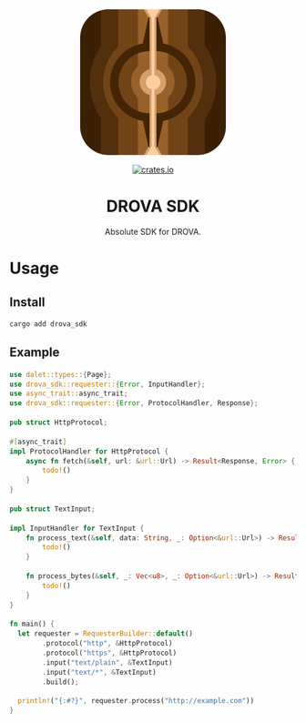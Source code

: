 <div align="center">

<img alt="drova logo" src="https://github.com/TempoWorks/.github/raw/main/imgs/Drova.png" width='256'>

[![crates.io](https://img.shields.io/crates/v/drova_sdk.svg)](https://crates.io/crates/drova_sdk)

# DROVA SDK

Absolute SDK for DROVA.

</div>

# Usage

## Install

```bash
cargo add drova_sdk
```

## Example

```rust
use dalet::types::{Page};
use drova_sdk::requester::{Error, InputHandler};
use async_trait::async_trait;
use drova_sdk::requester::{Error, ProtocolHandler, Response};

pub struct HttpProtocol;

#[async_trait]
impl ProtocolHandler for HttpProtocol {
    async fn fetch(&self, url: &url::Url) -> Result<Response, Error> {
        todo!()
    }
}

pub struct TextInput;

impl InputHandler for TextInput {
    fn process_text(&self, data: String, _: Option<&url::Url>) -> Result<Page, Error> {
        todo!()
    }

    fn process_bytes(&self, _: Vec<u8>, _: Option<&url::Url>) -> Result<Page, Error> {
        todo!()
    }
}

fn main() {
  let requester = RequesterBuilder::default()
        .protocol("http", &HttpProtocol)
        .protocol("https", &HttpProtocol)
        .input("text/plain", &TextInput)
        .input("text/*", &TextInput)
        .build();

  println!("{:#?}", requester.process("http://example.com"))
}
```
